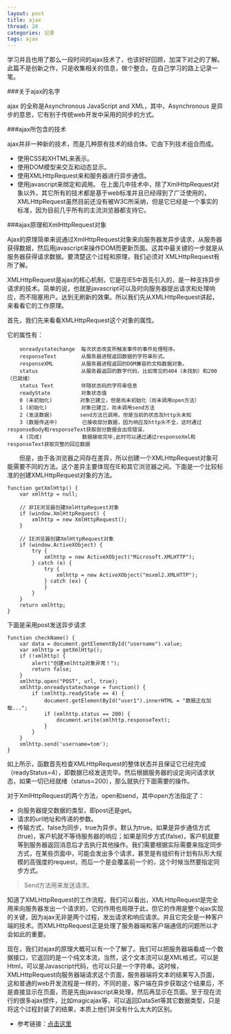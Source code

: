 ```yaml
---
layout: post
title: ajax
thread: 28
categories: 记录
tags: ajax
---
```


学习并且也用了那么一段时间的ajax技术了，也该好好回顾，加深下对之的了解。
此篇不是创新之作，只是收集相关的信息，做个整合。在自己学习的路上记录一笔。

###关于ajax的名字

ajax 的全称是Asynchronous JavaScript and XML，其中，Asynchronous 是异步的意思，它有别于传统web开发中采用的同步的方式。

###ajax所包含的技术

ajax并非一种新的技术，而是几种原有技术的结合体。它由下列技术组合而成。
- 使用CSS和XHTML来表示。
- 使用DOM模型来交互和动态显示。
- 使用XMLHttpRequest来和服务器进行异步通信。
- 使用javascript来绑定和调用。
在上面几中技术中，除了XmlHttpRequest对象以外，其它所有的技术都是基于web标准并且已经得到了广泛使用的，XMLHttpRequest虽然目前还没有被W3C所采纳，但是它已经是一个事实的标准，因为目前几乎所有的主流浏览器都支持它。


###ajax原理和XmlHttpRequest对象

Ajax的原理简单来说通过XmlHttpRequest对象来向服务器发异步请求，从服务器获得数据，然后用javascript来操作DOM而更新页面。这其中最关键的一步就是从服务器获得请求数据。要清楚这个过程和原理，我们必须对 XMLHttpRequest有所了解。  

XMLHttpRequest是ajax的核心机制，它是在IE5中首先引入的，是一种支持异步请求的技术。简单的说，也就是javascript可以及时向服务器提出请求和处理响应，而不阻塞用户。达到无刷新的效果。所以我们先从XMLHttpRequest讲起，来看看它的工作原理。  

首先，我们先来看看XMLHttpRequest这个对象的属性。

 它的属性有：  
 
        onreadystatechange  每次状态改变所触发事件的事件处理程序。
        responseText        从服务器进程返回数据的字符串形式。
        responseXML         从服务器进程返回的DOM兼容的文档数据对象。
        status              从服务器返回的数字代码，比如常见的404（未找到）和200（已就绪）
        status Text         伴随状态码的字符串信息
        readyState          对象状态值
        0 (未初始化)         对象已建立，但是尚未初始化（尚未调用open方法）
        1 (初始化)           对象已建立，尚未调用send方法
        2 (发送数据)         send方法已调用，但是当前的状态及http头未知
        3 (数据传送中)        已接收部分数据，因为响应及http头不全，这时通过responseBody和responseText获取部分数据会出现错误，
        4 (完成)             数据接收完毕,此时可以通过通过responseXml和responseText获取完整的回应数据
 
　　但是，由于各浏览器之间存在差异，所以创建一个XMLHttpRequest对象可能需要不同的方法。这个差异主要体现在IE和其它浏览器之间。下面是一个比较标准的创建XMLHttpRequest对象的方法。

    function getXmlHttp() {
        var xmlhttp = null;
        
        // 非IE浏览器创建XmlHttpRequest对象
        if (window.XmlHttpRequest) {
            xmlhttp = new XmlHttpRequest();
        }
        
        // IE浏览器创建XmlHttpRequest对象
        if (window.ActiveXObject) {
            try {
                xmlhttp = new ActiveXObject("Microsoft.XMLHTTP");
            } catch (e) {
                try {
                    xmlhttp = new ActiveXObject("msxml2.XMLHTTP");
                } catch (ex) {
                }
            }
        }
        return xmlhttp;
    }

下面是采用post发送异步请求

    function checkName() {
        var data = document.getElementById("username").value;
        var xmlhttp = getXmlHttp();
        if (!xmlhttp) {
            alert("创建xmlhttp对象异常！");
            return false;
        }
        xmlhttp.open("POST", url, true);
        xmlhttp.onreadystatechange = function() {
            if (xmlhttp.readyState == 4) {
                document.getElementById("user1").innerHTML = "数据正在加载...";
                if (xmlhttp.status == 200) {
                    document.write(xmlhttp.responseText);
                }
            }
        }
        xmlhttp.send('username=tom');
    }

如上所示，函数首先检查XMLHttpRequest的整体状态并且保证它已经完成（readyStatus=4），即数据已经发送完毕。然后根据服务器的设定询问请求状态，如果一切已经就绪（status=200），那么就执行下面需要的操作。  

对于XmlHttpRequest的两个方法，open和send，其中open方法指定了：
- 向服务器提交数据的类型，即post还是get。
- 请求的url地址和传递的参数。
- 传输方式，false为同步，true为异步。默认为true。如果是异步通信方式(true)，客户机就不等待服务器的响应；如果是同步方式(false)，客户机就要等到服务器返回消息后才去执行其他操作。我们需要根据实际需要来指定同步方式，在某些页面中，可能会发出多个请求，甚至是有组织有计划有队形大规模的高强度的request，而后一个是会覆盖前一个的，这个时候当然要指定同步方式。
>    Send方法用来发送请求。

  知道了XMLHttpRequest的工作流程，我们可以看出，XMLHttpRequest是完全用来向服务器发出一个请求的，它的作用也局限于此，但它的作用是整个ajax实现的关键，因为ajax无非是两个过程，发出请求和响应请求。并且它完全是一种客户端的技术。而XMLHttpRequest正是处理了服务器端和客户端通信的问题所以才会如此的重要。  

现在，我们对ajax的原理大概可以有一个了解了。我们可以把服务器端看成一个数据接口，它返回的是一个纯文本流，当然，这个文本流可以是XML格式，可以是Html，可以是Javascript代码，也可以只是一个字符串。这时候，XMLHttpRequest向服务器端请求这个页面，服务器端将文本的结果写入页面，这和普通的web开发流程是一样的，不同的是，客户端在异步获取这个结果后，不是直接显示在页面，而是先由javascript来处理，然后再显示在页面。至于现在流行的很多ajax控件，比如magicajax等，可以返回DataSet等其它数据类型，只是将这个过程封装了的结果，本质上他们并没有什么太大的区别。

- 参考链接：<a href="http://www.cnblogs.com/ustbwuyi/archive/2007/02/08/645061.html#2215165" target="_blank">点击这里</a>